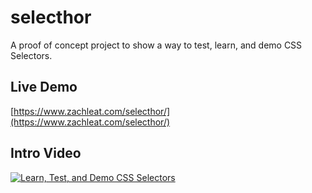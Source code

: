 # selecthor

A proof of concept project to show a way to test, learn, and demo CSS Selectors.

## Live Demo

[https://www.zachleat.com/selecthor/](https://www.zachleat.com/selecthor/)

## Intro Video

[![Learn, Test, and Demo CSS Selectors](https://img.youtube.com/vi/CwZniQc0zg0/0.jpg)](https://www.youtube.com/watch?v=CwZniQc0zg0)